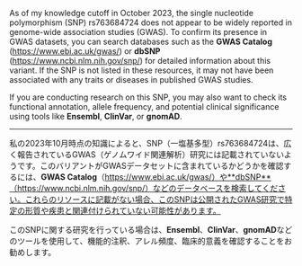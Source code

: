 As of my knowledge cutoff in October 2023, the single nucleotide polymorphism (SNP) rs763684724 does not appear to be widely reported in genome-wide association studies (GWAS). To confirm its presence in GWAS datasets, you can search databases such as the **GWAS Catalog** (https://www.ebi.ac.uk/gwas/) or **dbSNP** (https://www.ncbi.nlm.nih.gov/snp/) for detailed information about this variant. If the SNP is not listed in these resources, it may not have been associated with any traits or diseases in published GWAS studies.

If you are conducting research on this SNP, you may also want to check its functional annotation, allele frequency, and potential clinical significance using tools like **Ensembl**, **ClinVar**, or **gnomAD**.

---

私の2023年10月時点の知識によると、SNP（一塩基多型）rs763684724は、広く報告されているGWAS（ゲノムワイド関連解析）研究には記載されていないようです。このバリアントがGWASデータセットに含まれているかどうかを確認するには、**GWAS Catalog**（https://www.ebi.ac.uk/gwas/）や**dbSNP**（https://www.ncbi.nlm.nih.gov/snp/）などのデータベースを検索してください。これらのリソースに記載がない場合、このSNPは公開されたGWAS研究で特定の形質や疾患と関連付けられていない可能性があります。

このSNPに関する研究を行っている場合は、**Ensembl**、**ClinVar**、**gnomAD**などのツールを使用して、機能的注釈、アレル頻度、臨床的意義を確認することをお勧めします。